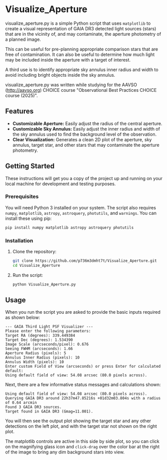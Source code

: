 # Visualize_Aperture

visualize_aperture.py is a simple Python script that uses `matplotlib` to create a visual representation of GAIA DR3 detected light sources (stars) that are in the vicinity of, and may contaminate, the aperture photometry of a planned image.

This can be useful for pre-planning appropriate comparison stars that are free of contamination.  It can also be useful to determine how much light may be included inside the aperture with a target of interest.

A third use is to identify appropriate sky annulus inner radius and width to avoid including bright objects inside the sky annulus.

visualize_aperture.py was written while studying for the AAVSO (http://aavso.org) CHOICE course "Observational Best Practices CHOICE course (2025)".

## Features

*   **Customizable Aperture:** Easily adjust the radius of the central aperture.
*   **Customizable Sky Annulus:** Easily adjust the inner radius and width of the sky annulus used to find the background level of the observation.
*   **Clear Visualization:** Generates a clean 2D plot of the aperture, sky annulus, target star, and other stars that may contaminate the aperture photometry.

## Getting Started

These instructions will get you a copy of the project up and running on your local machine for development and testing purposes.

### Prerequisites

You will need Python 3 installed on your system.
The script also requires `numpy`, `matplotlib`, `astropy`, `astroquery`, `photutils`, and `warnings`. You can install these using pip:

```bash
pip install numpy matplotlib astropy astroquery photutils
```

### Installation

1.  Clone the repository:

    ```bash
    git clone https://github.com/p736m3dmht7t/Visualize_Aperture.git
    cd Visualize_Aperture
    ```

2.  Run the script:

    ```bash
    python Visualize_Aperture.py
    ```

## Usage

When you run the script you are asked to provide the basic inputs required as shown below:

```text
--- GAIA Third Light PSF Visualizer ---
Please enter the following parameters:
Target RA (degrees): 339.449384
Target Dec (degrees): 1.534390
Image Scale (arcseconds/pixel): 0.676
Seeing FWHM (arcseconds): 1.66
Aperture Radius (pixels): 5
Annulus Inner Radius (pixels): 10
Annulus Width (pixels): 10
Enter custom Field of View (arcseconds) or press Enter for calculated default:
Using default field of view: 54.08 arcsec (80.0 pixels across).
```

Next, there are a few informative status messages and calculations shown:

```text
Using default field of view: 54.08 arcsec (80.0 pixels across).
Querying GAIA DR3 around 22h37m47.85216s +01d32m03.804s with a radius of 0.64 arcmin
Found 3 GAIA DR3 sources.
Target found in GAIA DR3 (Gmag=11.001).
```

You will then see the output plot showing the target star and any other detections on the left plot, and with the target star not shown on the right plot.

The matplotlib controls are active in this side by side plot, so you can click on the magnifying glass icon and `click-drag` over the color bar at the right of the image to bring any dim background stars into view.




